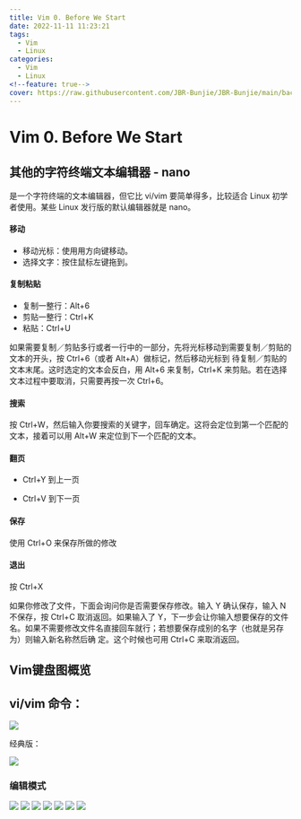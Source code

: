 ```yaml
---
title: Vim 0. Before We Start
date: 2022-11-11 11:23:21
tags:
  - Vim
  - Linux
categories:
  - Vim
  - Linux
<!--feature: true-->
cover: https://raw.githubusercontent.com/JBR-Bunjie/JBR-Bunjie/main/back.jpg
---
```


# Vim 0. Before We Start

## 其他的字符终端文本编辑器 - nano

是一个字符终端的文本编辑器，但它比 vi/vim 要简单得多，比较适合 Linux 初学者使用。某些 Linux 发行版的默认编辑器就是 nano。

#### 移动

- 移动光标：使用用方向键移动。
- 选择文字：按住鼠标左键拖到。

#### 复制粘贴

- 复制一整行：Alt+6
- 剪贴一整行：Ctrl+K
- 粘贴：Ctrl+U

如果需要复制／剪贴多行或者一行中的一部分，先将光标移动到需要复制／剪贴的文本的开头，按 Ctrl+6（或者 Alt+A）做标记，然后移动光标到 待复制／剪贴的文本末尾。这时选定的文本会反白，用 Alt+6 来复制，Ctrl+K 来剪贴。若在选择文本过程中要取消，只需要再按一次 Ctrl+6。

#### 搜索

按 Ctrl+W，然后输入你要搜索的关键字，回车确定。这将会定位到第一个匹配的文本，接着可以用 Alt+W 来定位到下一个匹配的文本。

#### 翻页

- Ctrl+Y 到上一页

- Ctrl+V 到下一页

#### 保存

使用 Ctrl+O 来保存所做的修改

#### 退出

按 Ctrl+X

如果你修改了文件，下面会询问你是否需要保存修改。输入 Y 确认保存，输入 N 不保存，按 Ctrl+C 取消返回。如果输入了 Y，下一步会让你输入想要保存的文件名。如果不需要修改文件名直接回车就行；若想要保存成别的名字（也就是另存为）则输入新名称然后确 定。这个时候也可用 Ctrl+C 来取消返回。

## Vim键盘图概览

## vi/vim 命令：

<img src="https://www.runoob.com/wp-content/uploads/2015/10/vi-vim-cheat-sheet-sch.gif">

经典版：

<img src="https://www.runoob.com/wp-content/uploads/2015/10/classic1.gif">

### 编辑模式

<img src="https://www.runoob.com/wp-content/uploads/2015/10/vi-vim-tutorial-1.gif">

<img src="https://www.runoob.com/wp-content/uploads/2015/10/vi-vim-tutorial-2.gif">

<img src="https://www.runoob.com/wp-content/uploads/2015/10/vi-vim-tutorial-3.gif">

<img src="https://www.runoob.com/wp-content/uploads/2015/10/vi-vim-tutorial-4.gif">

<img src="https://www.runoob.com/wp-content/uploads/2015/10/vi-vim-tutorial-5.gif">

<img src="https://www.runoob.com/wp-content/uploads/2015/10/vi-vim-tutorial-6.gif">

<img src="https://www.runoob.com/wp-content/uploads/2015/10/vi-vim-tutorial-7.gif">
